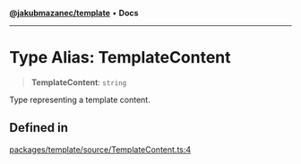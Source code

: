 [**@jakubmazanec/template**](../README.md) • **Docs**

---

# Type Alias: TemplateContent

> **TemplateContent**: `string`

Type representing a template content.

## Defined in

[packages/template/source/TemplateContent.ts:4](https://github.com/jakubmazanec/tools/blob/3137813ef46c72d3c081751f960a2aa2c61ad567/packages/template/source/TemplateContent.ts#L4)
